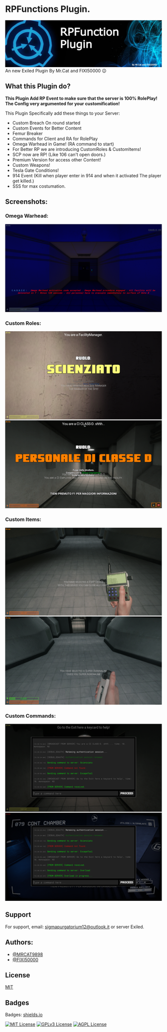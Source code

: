 # RPFunctions Plugin.
![RPFBanner.jpg](./RPF/Images/RPFBanner.jpg)
An new Exiled Plugin By Mr.Cat and FIXI50000 😉


## What this Plugin do?

**This Plugin Add RP Event to make sure that the server
is 100% RolePlay! The Config very argumented for your
customification!**

This Plugin Specifically add these things to your Server:

- Custom Breach On round started
- Custom Events for Better Content
- Femur Breaker
- Commands for Client and RA for RolePlay
- Omega Warhead in Game! (RA command to start)
- For Better RP we are introducing CustomRoles & CustomItems!
- SCP now are RP! (Like 106 can't open doors.)
- Premium Version for access other Content!
- Custom Weapons!
- Tesla Gate Conditions!
- 914 Event (Kill when player enter in 914 and when it activated The player get killed.)
- SSS for max costumation.

## Screenshots:
### Omega Warhead:
![App Screenshot](./RPF/Images/OmegaWarhead.png)

### Custom Roles:
![App Screenshot](./RPF/Images/SiteManager.png)
![App Screenshot](./RPF/Images/CIClass-D.png)

### Custom Items:
![App Screenshot](./RPF/Images/Emp_Device.png)
![App Screenshot](./RPF/Images/SuperAdrenaline.png)

### Custom Commands:
![App Screenshot](./RPF/Images/ExcapeTool.png)
![App Screenshot](./RPF/Images/Overload.png)

## Support

For support, email: sigmapurgatorium12@outlook.it or server Exiled.


## Authors:

- [@MRCAT9898](https://www.github.com/MRCAT9898)
- [@FIXI50000](https://www.github.com/FIXI50000)


## License

[MIT](https://choosealicense.com/licenses/mit/)

## Badges

Badges: [shields.io](https://shields.io/)

[![MIT License](https://img.shields.io/badge/License-MIT-green.svg)](https://choosealicense.com/licenses/mit/)
[![GPLv3 License](https://img.shields.io/badge/License-GPL%20v3-yellow.svg)](https://opensource.org/licenses/)
[![AGPL License](https://img.shields.io/badge/license-AGPL-blue.svg)](http://www.gnu.org/licenses/agpl-3.0)
